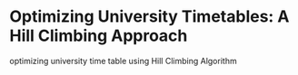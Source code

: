 
# Optimizing University Timetables: A Hill Climbing Approach
optimizing university time table using Hill Climbing Algorithm 


